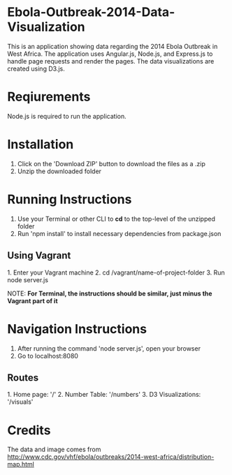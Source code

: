 # Ebola-Outbreak-2014-Data-Visualization

This is an application showing data regarding the 2014 Ebola Outbreak in West Africa. 
The application uses Angular.js, Node.js, and Express.js to handle page requests and render the pages.
The data visualizations are created using D3.js.

# Reqiurements

Node.js is required to run the application.

# Installation

1. Click on the 'Download ZIP' button to download the files as a .zip
2. Unzip the downloaded folder

# Running Instructions
1. Use your Terminal or other CLI to **cd** to the top-level of the unzipped folder
2. Run 'npm install' to install necessary dependencies from package.json
<h2>Using Vagrant</h2>
    1. Enter your Vagrant machine
    2. cd /vagrant/name-of-project-folder
    3. Run node server.js
  
NOTE: **For Terminal, the instructions should be similar, just minus the Vagrant part of it**

# Navigation Instructions
1. After running the command 'node server.js', open your browser
2. Go to localhost:8080
<h2>Routes</h2>
  1. Home page: '/'
  2. Number Table: '/numbers'
  3. D3 Visualizations: '/visuals'

# Credits
The data and image comes from http://www.cdc.gov/vhf/ebola/outbreaks/2014-west-africa/distribution-map.html
